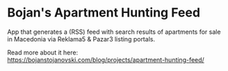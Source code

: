 # Bojan's Apartment Hunting Feed
App that generates a (RSS) feed with search results of apartments for sale in Macedonia via Reklama5 & Pazar3 listing portals.

Read more about it here: https://bojanstojanovski.com/blog/projects/apartment-hunting-feed/
